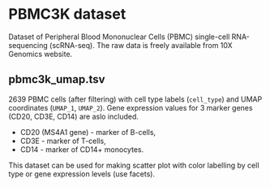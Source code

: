 # PBMC3K dataset

Dataset of Peripheral Blood Mononuclear Cells (PBMC) single-cell RNA-sequencing (scRNA-seq). The raw data is freely available from 10X Genomics website.


## pbmc3k_umap.tsv

2639 PBMC cells (after filtering) with cell type labels (`cell_type`) and UMAP coordinates (`UMAP_1`, `UMAP_2`). Gene expression values for 3 marker genes (CD20, CD3E, CD14) are aslo included.

- CD20 (MS4A1 gene) - marker of B-cells,
- CD3E - marker of T-cells,
- CD14 - marker of CD14+ monocytes.

This dataset can be used for making scatter plot with color labelling by cell type or gene expression levels (use facets).
